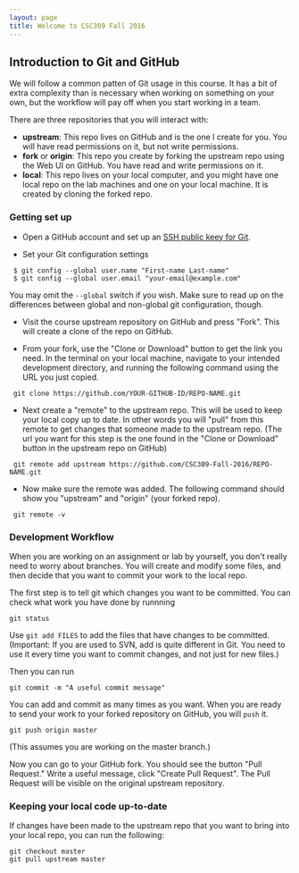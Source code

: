 ```yaml
---
layout: page
title: Welcome to CSC309 Fall 2016
---
```


## Introduction to Git and GitHub

We will follow a common patten of Git usage in this course.  It has a bit of extra complexity than is necessary when working on something on your own, but the workflow will pay off when you start working in a team.

There are three repositories that you will interact with:

  - **upstream**:   This repo lives on GitHub and is the one I create for you. You will have read permissions on it, but not write permissions.
  - **fork** or **origin**:  This repo you create by forking the upstream repo using the Web UI on GitHub.  You have read and write permissions on it.
  - **local**: This repo lives on your local computer, and you might have one local repo on the lab machines and one on your local machine.  It is created by cloning the forked repo.
  
### Getting set up

  - Open a GitHub account and set up an [SSH public keey for Git](https://help.github.com/articles/generating-an-ssh-key/).
 
  - Set your Git configuration settings
 
``` 
 $ git config --global user.name "First-name Last-name"
 $ git config --global user.email "your-email@example.com"
```
 
  You may omit the `--global` switch if you wish. Make sure to read up on the differences between global and non-global git configuration, though. 
 
  - Visit the course upstream repository on GitHub and press "Fork".  This will create a clone of the repo on GitHub.
 
  - From your fork, use the "Clone or Download" button to get the link you need. In the terminal on your local machine, navigate to your intended development directory, and running the following command using the URL you just copied.
 
```
 git clone https://github.com/YOUR-GITHUB-ID/REPO-NAME.git
```
 
  - Next create a "remote" to the upstream repo.  This will be used to keep your local copy up to date.  In other words you will "pull" from this remote to get changes that someone made to the upstream repo.  (The url you want for this step is the one found in the "Clone or Download" button in the upstream repo on GitHub)
 
```
 git remote add upstream https://github.com/CSC309-Fall-2016/REPO-NAME.git
```
 
  - Now make sure the remote was added.  The following command should show you "upstream" and "origin" (your forked repo).
```
 git remote -v
```
 
### Development Workflow

When you are working on an assignment or lab by yourself, you don't really need to worry about branches.  You will create and modify some files, and then decide that you want to commit your work to the local repo.

The first step is to tell git which changes you want to be committed.  You can check what work you have done by runnning

```
git status
```

Use `git add FILES` to add the files that have changes to be committed.  (Important:  If you are used to SVN, add is quite different in Git.  You need to use it every time you want to commit changes, and not just for new files.)

Then you can run

```
git commit -m "A useful commit message"
```

You can add and commit as many times as you want.  When you are ready to send your work to your forked repository on GitHub, you will `push` it.

```
git push origin master
```

(This assumes you are working on the master branch.)

Now you can go to your GitHub fork.  You should see the button "Pull Request."  Write a useful message, click "Create Pull Request".  The Pull Request will be visible on the original upstream repository.

### Keeping your local code up-to-date

If changes have been made to the upstream repo that you want to bring into your local repo, you can run the following:

```
git checkout master
git pull upstream master
```